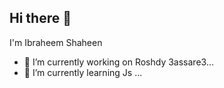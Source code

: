 ## Hi there 👋
I'm Ibraheem Shaheen 

- 🔭 I’m currently working on Roshdy 3assare3...
- 🌱 I’m currently learning Js ...